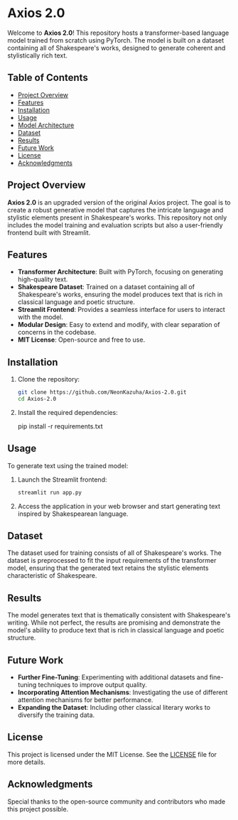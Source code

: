 # Axios 2.0

Welcome to **Axios 2.0**! This repository hosts a transformer-based language model trained from scratch using PyTorch. The model is built on a dataset containing all of Shakespeare's works, designed to generate coherent and stylistically rich text.

## Table of Contents

- [Project Overview](#project-overview)
- [Features](#features)
- [Installation](#installation)
- [Usage](#usage)
- [Model Architecture](#model-architecture)
- [Dataset](#dataset)
- [Results](#results)
- [Future Work](#future-work)
- [License](#license)
- [Acknowledgments](#acknowledgments)

## Project Overview

**Axios 2.0** is an upgraded version of the original Axios project. The goal is to create a robust generative model that captures the intricate language and stylistic elements present in Shakespeare's works. This repository not only includes the model training and evaluation scripts but also a user-friendly frontend built with Streamlit.

## Features

- **Transformer Architecture**: Built with PyTorch, focusing on generating high-quality text.
- **Shakespeare Dataset**: Trained on a dataset containing all of Shakespeare's works, ensuring the model produces text that is rich in classical language and poetic structure.
- **Streamlit Frontend**: Provides a seamless interface for users to interact with the model.
- **Modular Design**: Easy to extend and modify, with clear separation of concerns in the codebase.
- **MIT License**: Open-source and free to use.

## Installation

1. Clone the repository:

   ```bash
   git clone https://github.com/NeonKazuha/Axios-2.0.git
   cd Axios-2.0

2. Install the required dependencies:

   pip install -r requirements.txt

## Usage

To generate text using the trained model:

1. Launch the Streamlit frontend:

   ```bash
   streamlit run app.py

2. Access the application in your web browser and start generating text inspired by Shakespearean language.

## Dataset

The dataset used for training consists of all of Shakespeare's works. The dataset is preprocessed to fit the input requirements of the transformer model, ensuring that the generated text retains the stylistic elements characteristic of Shakespeare.

## Results

The model generates text that is thematically consistent with Shakespeare's writing. While not perfect, the results are promising and demonstrate the model's ability to produce text that is rich in classical language and poetic structure.

## Future Work

- **Further Fine-Tuning**: Experimenting with additional datasets and fine-tuning techniques to improve output quality.
- **Incorporating Attention Mechanisms**: Investigating the use of different attention mechanisms for better performance.
- **Expanding the Dataset**: Including other classical literary works to diversify the training data.

## License

This project is licensed under the MIT License. See the [LICENSE](LICENSE) file for more details.

## Acknowledgments

Special thanks to the open-source community and contributors who made this project possible.
